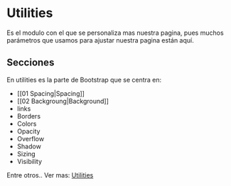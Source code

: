 # Utilities

Es el modulo con el que se personaliza mas nuestra pagina, pues muchos parámetros que usamos para ajustar nuestra pagina están aquí.
## Secciones

En utilities es la parte de Bootstrap que se centra en:
- [[01 Spacing|Spacing]]
- [[02 Backgroung|Background]]
- links
- Borders
- Colors
- Opacity
- Overflow
- Shadow
- Sizing
- Visibility

Entre otros.. 
Ver mas: [Utilities](https://getbootstrap.com/docs/5.3/utilities/api/)

